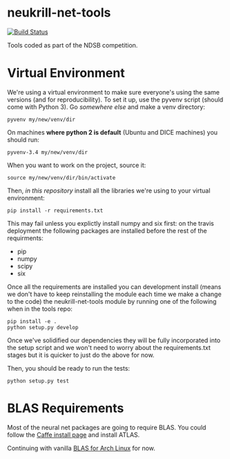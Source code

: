 neukrill-net-tools
==================

[![Build Status](https://magnum.travis-ci.com/Neuroglycerin/neukrill-net-tools.svg?token=TAzt1bqxioKxk3ru2s2S)](https://magnum.travis-ci.com/Neuroglycerin/neukrill-net-tools)

Tools coded as part of the NDSB competition.

Virtual Environment
===================

We're using a virtual environment to make sure everyone's using
the same versions (and for reproducibility). To set it up, 
use the pyvenv script (should come with Python 3). Go _somewhere
else_ and make a venv directory:

```
pyvenv my/new/venv/dir
```

On machines __where python 2 is default__ (Ubuntu and DICE machines) you should
run:

```
pyvenv-3.4 my/new/venv/dir
```

When you want to work on the project, source it:

```
source my/new/venv/dir/bin/activate
```

Then, _in this repository_ install all the libraries we're 
using to your virtual environment:

```
pip install -r requirements.txt
```

This may fail unless you explictly install numpy and six first: on the travis
deployment the following packages are installed before the rest of the
requirments:

* pip 
* numpy 
* scipy 
* six

Once all the requirements are installed you can development install (means we don't
have to keep reinstalling the module each time we make a change to the code)
the neukrill-net-tools module by running one of the following when in the tools repo:

```
pip install -e .  
python setup.py develop
```

Once we've solidified our dependencies they will be fully incorporated into 
the setup script and we won't need to worry about the requirements.txt stages
but it is quicker to just do the above for now.


Then, you should be ready to run the tests:
```
python setup.py test
```

BLAS Requirements
=================

Most of the neural net packages are going to require BLAS.
You could follow the [Caffe install page][ci] and install
ATLAS.

Continuing with vanilla [BLAS for Arch Linux][ab] for now.

[ci]: http://caffe.berkeleyvision.org/installation.html
[ab]: http://www.netlib.org/lapack/
